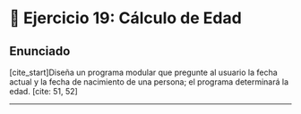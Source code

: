 # 🎂 Ejercicio 19: Cálculo de Edad

## Enunciado

[cite_start]Diseña un programa modular que pregunte al usuario la fecha actual y la fecha de nacimiento de una persona; el programa determinará la edad. [cite: 51, 52]

---